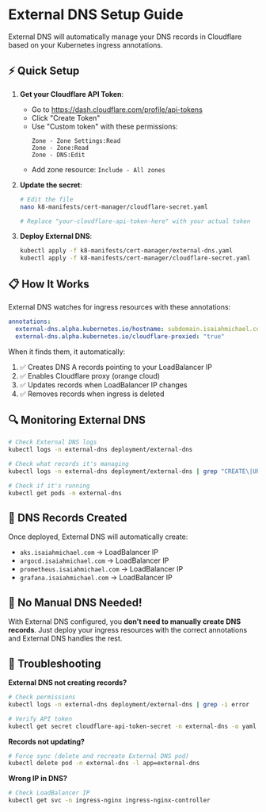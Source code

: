 # External DNS Setup Guide

External DNS will automatically manage your DNS records in Cloudflare based on your Kubernetes ingress annotations.

## ⚡ Quick Setup

1. **Get your Cloudflare API Token**:
   - Go to https://dash.cloudflare.com/profile/api-tokens
   - Click "Create Token"
   - Use "Custom token" with these permissions:
     ```
     Zone - Zone Settings:Read
     Zone - Zone:Read  
     Zone - DNS:Edit
     ```
   - Add zone resource: `Include - All zones`

2. **Update the secret**:
   ```bash
   # Edit the file
   nano k8-manifests/cert-manager/cloudflare-secret.yaml
   
   # Replace "your-cloudflare-api-token-here" with your actual token
   ```

3. **Deploy External DNS**:
   ```bash
   kubectl apply -f k8-manifests/cert-manager/external-dns.yaml
   kubectl apply -f k8-manifests/cert-manager/cloudflare-secret.yaml
   ```

## 📋 How It Works

External DNS watches for ingress resources with these annotations:
```yaml
annotations:
  external-dns.alpha.kubernetes.io/hostname: subdomain.isaiahmichael.com
  external-dns.alpha.kubernetes.io/cloudflare-proxied: "true"
```

When it finds them, it automatically:
1. ✅ Creates DNS A records pointing to your LoadBalancer IP
2. ✅ Enables Cloudflare proxy (orange cloud)
3. ✅ Updates records when LoadBalancer IP changes
4. ✅ Removes records when ingress is deleted

## 🔍 Monitoring External DNS

```bash
# Check External DNS logs
kubectl logs -n external-dns deployment/external-dns

# Check what records it's managing
kubectl logs -n external-dns deployment/external-dns | grep "CREATE\|UPDATE\|DELETE"

# Check if it's running
kubectl get pods -n external-dns
```

## 🎯 DNS Records Created

Once deployed, External DNS will automatically create:
- `aks.isaiahmichael.com` → LoadBalancer IP
- `argocd.isaiahmichael.com` → LoadBalancer IP  
- `prometheus.isaiahmichael.com` → LoadBalancer IP
- `grafana.isaiahmichael.com` → LoadBalancer IP

## 🚫 No Manual DNS Needed!

With External DNS configured, you **don't need to manually create DNS records**. Just deploy your ingress resources with the correct annotations and External DNS handles the rest.

## 🐛 Troubleshooting

**External DNS not creating records?**
```bash
# Check permissions
kubectl logs -n external-dns deployment/external-dns | grep -i error

# Verify API token
kubectl get secret cloudflare-api-token-secret -n external-dns -o yaml
```

**Records not updating?**
```bash
# Force sync (delete and recreate External DNS pod)
kubectl delete pod -n external-dns -l app=external-dns
```

**Wrong IP in DNS?**
```bash
# Check LoadBalancer IP
kubectl get svc -n ingress-nginx ingress-nginx-controller
```
